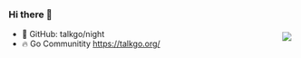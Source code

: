 ### Hi there 👋

<img src="https://changkun.de/urlstat?mode=github&repo=talkgo" align="right" style="margin: 5px; margin-bottom: 20px;" />

- 🔭 GitHub: talkgo/night
- 🔥 Go Communitity https://talkgo.org/
